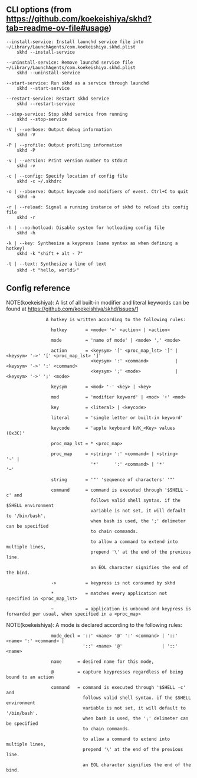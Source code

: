 
CLI options
(from https://github.com/koekeishiya/skhd?tab=readme-ov-file#usage)
----------- 

```
--install-service: Install launchd service file into ~/Library/LaunchAgents/com.koekeishiya.skhd.plist
    skhd --install-service

--uninstall-service: Remove launchd service file ~/Library/LaunchAgents/com.koekeishiya.skhd.plist
    skhd --uninstall-service

--start-service: Run skhd as a service through launchd
    skhd --start-service

--restart-service: Restart skhd service
    skhd --restart-service

--stop-service: Stop skhd service from running
    skhd --stop-service

-V | --verbose: Output debug information
    skhd -V

-P | --profile: Output profiling information
    skhd -P

-v | --version: Print version number to stdout
    skhd -v

-c | --config: Specify location of config file
    skhd -c ~/.skhdrc

-o | --observe: Output keycode and modifiers of event. Ctrl+C to quit
    skhd -o

-r | --reload: Signal a running instance of skhd to reload its config file
    skhd -r

-h | --no-hotload: Disable system for hotloading config file
    skhd -h

-k | --key: Synthesize a keypress (same syntax as when defining a hotkey)
    skhd -k "shift + alt - 7"

-t | --text: Synthesize a line of text
    skhd -t "hello, worldシ"
```


Config reference
----------------

NOTE(koekeishiya): A list of all built-in modifier and literal keywords can
                   be found at https://github.com/koekeishiya/skhd/issues/1

                   A hotkey is written according to the following rules:

                     hotkey       = <mode> '<' <action> | <action>

                     mode         = 'name of mode' | <mode> ',' <mode>

                     action       = <keysym> '[' <proc_map_lst> ']' | <keysym> '->' '[' <proc_map_lst> ']'
                                    <keysym> ':' <command>          | <keysym> '->' ':' <command>
                                    <keysym> ';' <mode>             | <keysym> '->' ';' <mode>

                     keysym       = <mod> '-' <key> | <key>

                     mod          = 'modifier keyword' | <mod> '+' <mod>

                     key          = <literal> | <keycode>

                     literal      = 'single letter or built-in keyword'

                     keycode      = 'apple keyboard kVK_<Key> values (0x3C)'

                     proc_map_lst = * <proc_map>

                     proc_map     = <string> ':' <command> | <string>     '~' |
                                    '*'      ':' <command> | '*'          '~'

                     string       = '"' 'sequence of characters' '"'

                     command      = command is executed through '$SHELL -c' and
                                    follows valid shell syntax. if the $SHELL environment
                                    variable is not set, it will default to '/bin/bash'.
                                    when bash is used, the ';' delimeter can be specified
                                    to chain commands.

                                    to allow a command to extend into multiple lines,
                                    prepend '\' at the end of the previous line.

                                    an EOL character signifies the end of the bind.

                     ->           = keypress is not consumed by skhd

                     *            = matches every application not specified in <proc_map_lst>

                     ~            = application is unbound and keypress is forwarded per usual, when specified in a <proc_map>

NOTE(koekeishiya): A mode is declared according to the following rules:

                     mode_decl = '::' <name> '@' ':' <command> | '::' <name> ':' <command> |
                                 '::' <name> '@'               | '::' <name>

                     name      = desired name for this mode,

                     @         = capture keypresses regardless of being bound to an action

                     command   = command is executed through '$SHELL -c' and
                                 follows valid shell syntax. if the $SHELL environment
                                 variable is not set, it will default to '/bin/bash'.
                                 when bash is used, the ';' delimeter can be specified
                                 to chain commands.

                                 to allow a command to extend into multiple lines,
                                 prepend '\' at the end of the previous line.

                                 an EOL character signifies the end of the bind.
